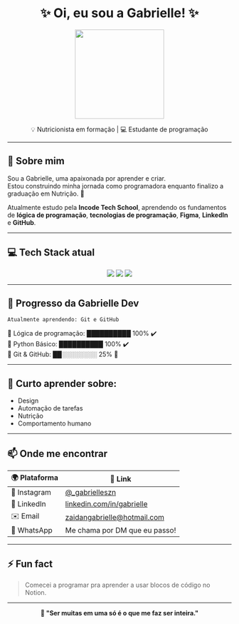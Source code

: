 <h1 align="center">✨ Oi, eu sou a Gabrielle! ✨</h1>
<p align="center">
  <img src="https://media3.giphy.com/media/v1.Y2lkPTc5MGI3NjExb3UyeWVkeGlkbjBxYjExY24xNGdpOXBkZGVwN2JuNGt3dzFxZDZ2ciZlcD12MV9pbnRlcm5hbF9naWZfYnlfaWQmY3Q9Zw/sKhhNgnV6xXWg/giphy.gif" width="200"/>
</p>
<p align="center">💡 Nutricionista em formação | 💻 Estudante de programação </p>

---

## 🌱 Sobre mim

Sou a Gabrielle, uma apaixonada por aprender e criar.  
Estou construindo minha jornada como programadora enquanto finalizo a graduação em Nutrição. 💚

Atualmente estudo pela **Incode Tech School**, aprendendo os fundamentos de **lógica de programação**, **tecnologias de programação**, **Figma**, **LinkedIn** e **GitHub**.

---

## 💻 Tech Stack atual

<p align="center">
  <img src="https://img.shields.io/badge/Python-306998?style=for-the-badge&logo=python&logoColor=white"/>
  <img src="https://img.shields.io/badge/Git-F05032?style=for-the-badge&logo=git&logoColor=white"/>
  <img src="https://img.shields.io/badge/GitHub-181717?style=for-the-badge&logo=github&logoColor=white"/>
</p>

---


## 🎯 Progresso da Gabrielle Dev

`Atualmente aprendendo: Git e GitHub`

🧠 Lógica de programação: ██████████ 100% ✔️  
🐍 Python Básico:         ██████████ 100% ✔️  
🔧 Git & GitHub:          ██░░░░░░░░ 25% 🚧 


---

## 🧠 Curto aprender sobre:

- Design
- Automação de tarefas
- Nutrição
- Comportamento humano

---

## 📫 Onde me encontrar

| 🌍 Plataforma | 📎 Link |
|--------------|---------|
| 📸 Instagram | [@_gabrielleszn](https://instagram.com/_gabrielleszn) |
| 💼 LinkedIn | [linkedin.com/in/gabrielle](https://linkedin.com/in/gabrielle-zaidan-2b991a334/) |
| ✉️ Email | [zaidangabrielle@hotmail.com](mailto:zaidangabrielle@hotmail.com) |
| 📲 WhatsApp | Me chama por DM que eu passo! |


---

## ⚡ Fun fact

> Comecei a programar pra aprender a usar blocos de código no Notion.

---

<p align="center"><b>🌈 "Ser muitas em uma só é o que me faz ser inteira." </b></p>


<!---
gabriellsx/gabriellsx is a ✨ special ✨ repository because its `README.md` (this file) appears on your GitHub profile.
You can click the Preview link to take a look at your changes.
--->

